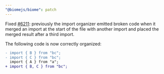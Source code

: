 ```yaml
---
"@biomejs/biome": patch
---
```


Fixed [#6211](https://github.com/biomejs/biome/issues/6211): previously the
import organizer emitted broken code when it merged an import at the start of
the file with another import and placed the merged result after a third import.

The following code is now correctly organized:

```diff
- import { B } from "bc";
- import { C } from "bc";
  import { A } from "a";
+ import { B, C } from "bc";
```
